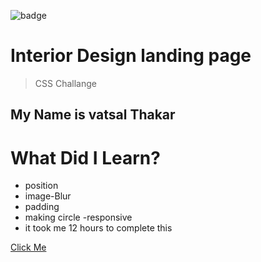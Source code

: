 ![badge](https://img.shields.io/badge/Live--class-Ten--Project-orange)

# Interior Design landing page

> CSS Challange

## My Name is vatsal Thakar

#

# What Did I Learn?

- position
- image-Blur
- padding
- making circle
  -responsive
- it took me 12 hours to complete this

[Click Me](https://live-class-10.netlify.app/)
